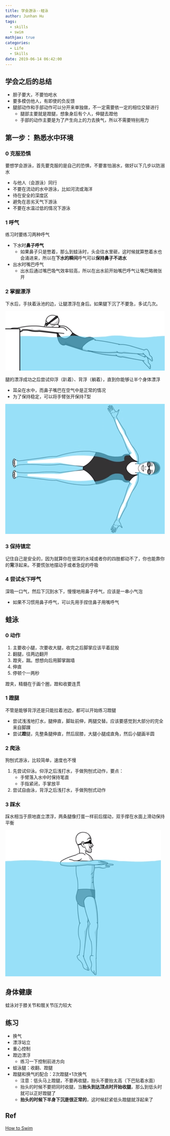 ```yaml
---
title: 学会游泳--蛙泳
author: Junhan Hu
tags:
  - skills
  - swim
mathjax: true
categories:
  - Life
  - Skills
date: 2019-06-14 06:42:00
---
```


## 学会之后的总结

* 胆子要大，不要怕呛水
* 要多模仿他人，有即使的负反馈
* 腿部动作和手部动作可以分开来单独做，不一定需要依一定的相位交替进行
  * 腿部主要就是蹬腿，想象身后有个人，伸腿去蹬他
  * 手部的动作主要是为了产生向上的力去换气，所以不需要特别用力

## 第一步： 熟悉水中环境

### 0 克服恐惧

要想学会游泳，首先要克服的是自己的恐惧，不要害怕溺水，做好以下几步以防溺水

* 与他人（会游泳）同行
* 不要在流动的水中游泳，比如河流或海洋
* 待在安全的深度区
* 避免在恶劣天气下游泳
* 不要在水温过低的情况下游泳

<!-- more -->

### 1 呼气

练习时要练习两种呼气

* 下水时**鼻子呼气**
  * 如果鼻子只是憋着，那么到蛙泳时，头会往水里砸，这时候就算憋着水也会涌进来，所以在**下水的瞬间**呼气可以**保持鼻子不进水**
* 出水时嘴巴呼气
  * 出水后通过嘴巴吸气效率较高，所以在出水前开始嘴巴呼气让嘴巴略微张开

### 2 掌握漂浮

下水后，手扶着泳池的边，让腿漂浮在身后。如果腿下沉了不要急，多试几次。

![](https://raw.githubusercontent.com/hujunhan/cloudimage/master/img/swim-float-leg.png)

腿的漂浮成功之后尝试仰浮（趴着）、背浮（躺着），直到你能够让半个身体漂浮

* 耳朵在水中，而鼻子嘴巴在空气中是正常的情况
* 为了保持稳定，可以将手臂张开保持$T$型

![](https://raw.githubusercontent.com/hujunhan/cloudimage/master/img/swim-float-T.png)

### 3 保持镇定

记住自己是安全的，因为就算你在很深的水域或者你的四肢都动不了，你也能靠你的**背**浮起来。不要慌张地摆动手或者急促的呼吸

### 4 尝试水下呼气

深吸一口气，然后下沉到水下，慢慢地用鼻子呼气，应该是一串小气泡

* 如果不习惯用鼻子呼气，可以先用手捏住鼻子用嘴呼气

## 蛙泳

### 0 动作

1. 主要收小腿，次要收大腿，收完之后脚掌应该平着屁股
2. 翻腿，往两边翻开 
3. 蹬夹，踹。想想向后用脚掌踹墙
4. 伸直
5. 停顿个一两秒

蹬夹，精髓在于画个圈，蹬和收要连贯

### 1 蹬腿

不管是能够背浮还是只能拉着池边，都可以开始练习蹬腿

* 尝试浅浅地打水，腿伸直，脚趾前伸，两腿交替。应该要感觉到大部分的完全来自脚踝
* 尝试**蹬**腿，先整条腿伸直，然后屈膝，大腿小腿成直角，然后小腿画半圆

### 2 爬泳

狗刨式游泳，比较简单，速度也不慢

1. 先尝试仰泳。仰浮之后浅打水，手做狗刨式动作，要点：
   * 手臂落入水中时保持笔直
   * 手指紧闭，手掌放平
2. 尝试自由泳，背浮之后浅打水，手做狗刨式动作

### 3 踩水

踩水相当于原地直立漂浮，两条腿像打蛋一样前后摆动，双手撑在水面上滑动保持平衡

![](https://raw.githubusercontent.com/hujunhan/cloudimage/master/img/swim-float-trend.png)

## 身体健康

蛙泳对于膝关节和髋关节压力较大

## 练习

* 换气
* 漂浮站立
* 重心控制
* 蹬边漂浮
  * 练习一下控制前进方向
* 蛙泳腿：收翻、蹬腿
* 蹬腿和换气的配合：2次蹬腿+1次换气
  * 注意：低头马上蹬腿，不要再收腿，抬头不要抬太高（下巴贴着水面）
  * 抬头的时候不要把同时收腿，当**抬头到达顶点时开始收腿**，那么到低头时就可以正好蹬腿了 
  * **抬头的时候下半身下沉是很正常的**，这时候赶紧低头蹬腿就浮起来了

## Ref

[How to Swim](https://www.wikihow.com/Swim)

